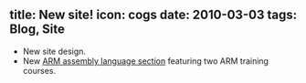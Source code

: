 title: New site!
icon: cogs
date: 2010-03-03
tags: Blog, Site
----

* New site design.
* New [ARM assembly language section](/arm/index.html) featuring two ARM training courses.
